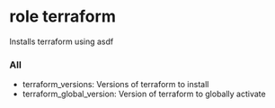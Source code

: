 # role terraform

Installs terraform using asdf

### All

* terraform_versions: Versions of terraform to install
* terraform_global_version: Version of terraform to globally activate
